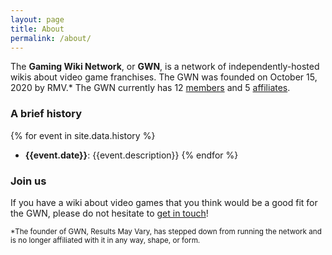 ```yaml
---
layout: page
title: About
permalink: /about/
---
```


The **Gaming Wiki Network**, or **GWN**, is a network of independently-hosted wikis about video game franchises. The GWN was founded on October 15, 2020 by RMV.\* The GWN currently has 12 [members]({{site.baseurl}}/members) and 5 [affiliates]({{site.baseurl}}/affiliates).

### A brief history

{% for event in site.data.history %}
- **{{event.date}}**: {{event.description}}
{% endfor %}

### Join us

If you have a wiki about video games that you think would be a good fit for the GWN, please do not hesitate to [get in touch]({{site.baseurl}}/join)!

<small>*The founder of GWN, Results May Vary, has stepped down from running the network and is no longer affiliated with it in any way, shape, or form.</small>

